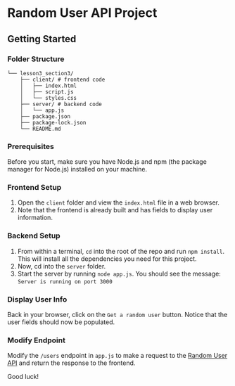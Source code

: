# Random User API Project

## Getting Started

### Folder Structure

```
└── lesson3_section3/
    ├── client/ # frontend code
    │   ├── index.html
    │   ├── script.js
    │   └── styles.css
    ├── server/ # backend code
    │   └── app.js
    ├── package.json
    ├── package-lock.json
    └── README.md
```

### Prerequisites

Before you start, make sure you have Node.js and npm (the package manager for Node.js) installed on your machine.

### Frontend Setup

1. Open the `client` folder and view the `index.html` file in a web browser.
2. Note that the frontend is already built and has fields to display user information.

### Backend Setup

1. From within a terminal, `cd` into the root of the repo and run `npm install`. This will install all the dependencies you need for this project.
1. Now, cd into the `server` folder.
2. Start the server by running `node app.js`. You should see the message:
```Server is running on port 3000```

### Display User Info

Back in your browser, click on the `Get a random user` button. Notice that the user fields should now be populated. 

### Modify Endpoint

Modify the `/users` endpoint in `app.js` to make a request to the [Random User API](https://randomuser.me/) and return the response to the frontend.

Good luck!